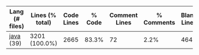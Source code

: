 |Lang (# files)|Lines (% total)|Code Lines|% Code|Comment Lines|% Comments|Blank Lines|% Blank|
| --- | --- | --- | --- | --- | --- | --- | --- |
|[java](https://github.com/jojo2357/Picture-color-replacer/tree/master/statistics/java/lines_descending.md) (39)|3201 (100.0%)|2665|83.3%|72|2.2%|464|14.5%|